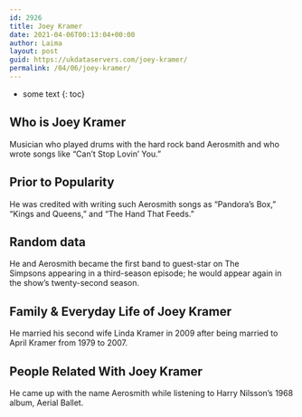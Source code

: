 ```yaml
---
id: 2926
title: Joey Kramer
date: 2021-04-06T00:13:04+00:00
author: Laima
layout: post
guid: https://ukdataservers.com/joey-kramer/
permalink: /04/06/joey-kramer/
---
```


* some text
{: toc}


## Who is Joey Kramer
                  
                  
                  
Musician who played drums with the hard rock band Aerosmith and who wrote songs like &#8220;Can&#8217;t Stop Lovin&#8217; You.&#8221;
                  
              
            
              
            
                
                
                
## Prior to Popularity
                  
                  
                  
He was credited with writing such Aerosmith songs as &#8220;Pandora&#8217;s Box,&#8221; &#8220;Kings and Queens,&#8221; and &#8220;The Hand That Feeds.&#8221;
                  
              
            
              
            
                
                
                
## Random data
                  
                  
                  
He and Aerosmith became the first band to guest-star on The Simpsons appearing in a third-season episode; he would appear again in the show&#8217;s twenty-second season.
                  
              
            
              
            
                
                
                
## Family & Everyday Life of Joey Kramer
                  
                  
                  
He married his second wife Linda Kramer in 2009 after being married to April Kramer from 1979 to 2007.
                  
              
            
              
            
                
                
                
## People Related With Joey Kramer
                  
                  
                  
He came up with the name Aerosmith while listening to Harry Nilsson&#8217;s 1968 album, Aerial Ballet.
                  
              
            
              
            
                
              
            
              
              
            
            
              
            
          
          
          